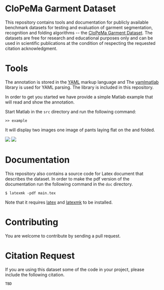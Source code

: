 CloPeMa Garment Dataset
=======================

This repository contains tools and documentation for publicly available
benchmark datasets for testing and evaluation of garment segmentation,
recognition and folding algorithms -- the [CloPeMa Garment Dataset][web]. The
datasets are free for research and educational purposes only and can be used in
scientific publications at the condition of respecting the requested citation
acknowledgment.

Tools
=====

The annotation is stored in the [YAML][] markup language and The [yamlmatlab][]
library is used for YAML parsing. The library is included in this repository.

In order to get you started we have provide a simple Matlab example that will
read and show the annotation.

Start Matlab in the `src` directory and run the following command:

```
>> example
```

It will display two images one image of pants laying flat on the and folded.

![](doc/fig/example_1.png)
![](doc/fig/example_2.png)

Documentation
=============

This repository also contains a source code for Latex document that describes
the dataset. In order to make the pdf version of the documentation run the
following command in the `doc` directory.

```
$ latexmk -pdf main.tex
```

Note that it requires [latex][] and [latexmk][] to be installed.

Contributing
============

You are welcome to contribute by sending a pull request.

Citation Request
================

If you are using this dataset some of the code in your project, please include
the following citation.

```
TBD
```


[web]: http://clopema.felk.cvut.cz/public_data.html
[YAML]: http://yaml.org
[latex]: http://www.latex-project.org
[latexmk]: http://www.ctan.org/pkg/latexmk/
[yamlmatlab]: http://code.google.com/p/yamlmatlab/
